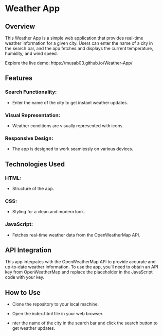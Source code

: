 <h1>Weather App</h1>
<h2>Overview</h2>
This Weather App is a simple web application that provides real-time weather information for a given city. Users can enter the name of a city in the search bar, and the app fetches and displays the current temperature, humidity, and wind speed.
<p>Explore the live demo: https://musab03.github.io/Weather-App/ </p>


<h2>Features</h2>
<h3>Search Functionality:</h3>
<ul><li>
  Enter the name of the city to get instant weather updates.
</li></ul>
<h3>Visual Representation:</h3>
<ul><li>
 Weather conditions are visually represented with icons.
</li></ul>
<h3>Responsive Design:</h3>
<ul><li>
  The app is designed to work seamlessly on various devices.
</li></ul>


<h2>Technologies Used</h2>
<h3>HTML:</h3>
<ul><li>
   Structure of the app.
</li></ul>
<h3>CSS:</h3>
<ul><li>
    Styling for a clean and modern look.
</li></ul>
<h3>JavaScript:</h3>
<ul><li>
    Fetches real-time weather data from the OpenWeatherMap API.
</li></ul>


<h2>API Integration</h2>
<p>This app integrates with the OpenWeatherMap API to provide accurate and up-to-date weather information. To use the app, you'll need to obtain an API key from OpenWeatherMap and replace the placeholder in the JavaScript code with your key.
</p>

<h2>How to Use</h2>

<ul><li>
   Clone the repository to your local machine.
</li></ul>
<ul><li>
   Open the index.html file in your web browser.
</li></ul>
<ul><li>
    nter the name of the city in the search bar and click the search button to get weather updates.
</li></ul>
